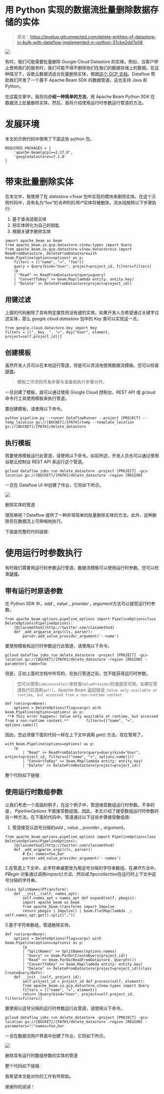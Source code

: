 # 用 Python 实现的数据流批量删除数据存储的实体

> 原文：<https://levelup.gitconnected.com/delete-entities-of-datastore-in-bulk-with-dataflow-implemented-in-python-37cbe2dd7e08>

![](img/9a4623c2df6ee757067a0b833de8d575.png)

有时，我们可能需要批量删除 Google Cloud Datastore 的实体。例如，当客户停止使用我们的服务时，我们可能不得不删除他们在我们的数据存储上的数据。在这种情况下，谷歌云数据流适合批量删除实体，根据[这个 GCP 文档](https://cloud.google.com/datastore/docs/bulk-delete?hl=en)。Dataflow 帮助我们开发了一个基于 Apache Beam SDK 的数据管道。这也支持 Java 和 Python。

在这篇文章中，我将向**介绍一种简单的方法**，用 Apache Beam Python SDK 在数据流上批量删除实体。然后，我将介绍使用运行时参数运行管道的方法。

# 发展环境

本文的示例代码中使用了下面这些 python 包。

```
REQUIRED_PACKAGES = [
    'apache-beam[gcp]==2.17.0',
    'googledatastore==7.1.0'
]
```

# 带束批量删除实体

在本文中，我使用了在 *datastore.v1new* 包中实现的模块来删除实体。在这个示例代码中，具有名为“foo”的*名称*列的*用户*实体将被删除。流水线按照以下步骤执行:

1.  基于查询读取实体
2.  把实体转化为自己的钥匙
3.  根据关键字删除实体

```
import apache_beam as beam
from apache_beam.io.gcp.datastore.v1new.types import Query
from apache_beam.io.gcp.datastore.v1new.datastoreio import ReadFromDatastore, DeleteFromDatastorewith beam.Pipeline(options=options) as p:
    filters = [("name", "=", "foo")]
    query = Query(kind="User", project=project_id, filters=filters)
    (p
    | "Read" >> ReadFromDatastore(query=query)
    | "ConvertToKey" >> beam.Map(lambda entity: entity.key)
    | "Delete" >> DeleteFromDatastore(project=project_id))
```

## 用键过滤

上面的代码删除了具有特定属性但没有键的实体。如果开发人员希望通过关键字过滤实体，那么 *google.cloud.datastore* 包中的 *Key* 类可以实现这一点。

```
from google.cloud.datastore.key import Key
filters = [("__key__", "=", Key("User", element, project=self.project_id))]
```

## 创建模板

虽然开发人员可以在本地运行管道，但是可以灵活地使用数据流模板。您可以检查[链接](https://cloud.google.com/dataflow/docs/guides/templates/overview)。

> 模板工作流将开发步骤与准备和执行步骤分开。

一旦创建了模板，就可以通过使用 Google Cloud 控制台、REST API 或 gcloud 命令行工具使用模板来执行管道。

要创建模板，请使用以下命令。

```
python pipeline.py --runner DataflowRunner --project [PROJECT] --temp_location gs://[BUCKET]/[PATH]/temp --template_location gs://[BUCKET]/[PATH]/delete_datastore
```

## 执行模板

若要使用模板运行此管道，请使用以下命令。如前所述，开发人员也可以通过使用谷歌云控制台 REST API 来运行这个管道。

```
gcloud dataflow jobs run delete_datastore -project [PROJECT] -gcs-location gs://[BUCKET]/[PATH]/delete_datastore -region [REGION]
```

一旦在 Dataflow UI 中创建了作业，它将如下所示。

![](img/95b5ad4c1f4d9634a9af9da9812ae562.png)

删除实体的管道

很简单吧？Dataflow 提供了一种非常简单的批量删除实体的方法。此外，这种删除将在数据流上可伸缩地执行。

下面是完整的代码链接:

# 使用运行时参数执行

有时我们需要用运行时参数运行管道。数据流模板可以使用运行时参数。您可以检查[链接](https://cloud.google.com/dataflow/docs/guides/templates/creating-templates)。

## 带有运行时原语参数

在 Python SDK 中，*add _ value _ provider _ argument*方法可以接受运行时参数。

```
from apache_beam.options.pipeline_options import PipelineOptionsclass DeleteOptions(PipelineOptions):
    [@classmethod](http://twitter.com/classmethod)
    def _add_argparse_args(cls, parser):
        parser.add_value_provider_argument('--name')
```

要使用模板和运行时参数运行此管道，请使用以下命令。

```
gcloud dataflow jobs run delete_datastore -project [PROJECT] -gcs-location gs://[BUCKET]/[PATH]/delete_datastore -region [REGION] -parameters name=foo
```

但是，正如上面的文档中所写的，在执行管道之前，您不能获得运行时参数。

> 您可以使用`isAccessible()`来检查`ValueProvider`的值是否可用。如果在管道执行前调用`get()`，Apache Beam 返回错误:
> `Value only available at runtime, but accessed from a non-runtime context.`

```
def run(argv=None):
    options = DeleteOptions(flags=argv) with beam.Pipeline(options=options) as p:
 **# This error happens: Value only available at runtime, but accessed from a non-runtime context.**        filters=[("name", "=", options.name)])
```

因此，您必须像下面的代码一样在上下文中调用 *get()* 方法。现在管用了。

```
with beam.Pipeline(options=options) as p:
    (p
        | "Read" >> ReadFromDatastore(query=Query(kind="User", project=project_id, filters=[("name", "=", options.name)]))
        | "ConvertToKey" >> beam.Map(lambda entity: entity.key)
        | "Delete" >> DeleteFromDatastore(project=project_id))
```

整个代码如下链接:

## 使用运行时数组参数

让我们考虑一个高级的例子，在这个例子中，管道接受数组运行时参数。不幸的是， *PipelineOptions* 不能接受数组值。因此，本文介绍了接受数组运行时参数的另一种方法。在下面的代码中，管道通过以下这些步骤接受数组值:

1.  管道接受以逗号分隔的*add _ value _ provider _ argument*。

```
from apache_beam.options.pipeline_options import PipelineOptionsclass DeletionOptions(PipelineOptions):
    [@classmethod](http://twitter.com/classmethod)
    def _add_argparse_args(cls, parser):
        # Ex: names=foo,bar
        parser.add_value_provider_argument('--names')
```

2.在管道上下文中，此字符串被更改为用逗号分隔的字符串数组。在*展开*方法中， *PBegin* 对象通过调用*impact()*方法*、*然后成为*pccollection*在运行时上下文中逗号分隔的字符串。

```
class SplitNames(PTransform):
    def __init__(self, names_opt):
        self.names_opt = names_opt def expand(self, pbegin):
        import apache_beam as beam
        from apache_beam.transforms import Impulse
        return pbegin | Impulse() | beam.FlatMap(lambda _: self.names_opt.get().split(","))
```

3.基于字符串数组，管道删除实体。

```
def run(argv=None):
    options = DeleteOptions(flags=argv) with beam.Pipeline(options=options) as p:
        (p
        | "SplitNames" >> SplitNames(options.names)
        | "Query" >> beam.ParDo(CreateQuery(project_id))
        | "Read" >> beam.ParDo(ReadFromDatastore._QueryFn())
        | "ConvertToKey" >> beam.Map(lambda entity: entity.key)
        | "Delete" >> DeleteFromDatastore(project=project_id))class CreateQuery(DoFn):
    def __init__(self, project_id):
        self.project_id = project_id def process(self, element):
        from apache_beam.io.gcp.datastore.v1new.types import Query
        filters = [("name", "=", element)]
        return [Query(kind="User", project=self.project_id, filters=filters)]
```

要使用以逗号分隔的运行时参数运行此管道，请使用以下命令。

```
gcloud dataflow jobs run delete_datastore -project [PROJECT] -gcs-location gs://[BUCKET]/[PATH]/delete_datastore -region [REGION] -parameters=^:^names=foo,bar
```

一旦在数据流用户界面中创建了作业，它将如下所示。

![](img/b0b9d55a2003051d3eb30285f1f87159.png)

删除具有运行时数组参数的实体的管道

整个代码如下链接:

我希望本文能对你的工作有所帮助。

谢谢你的阅读！